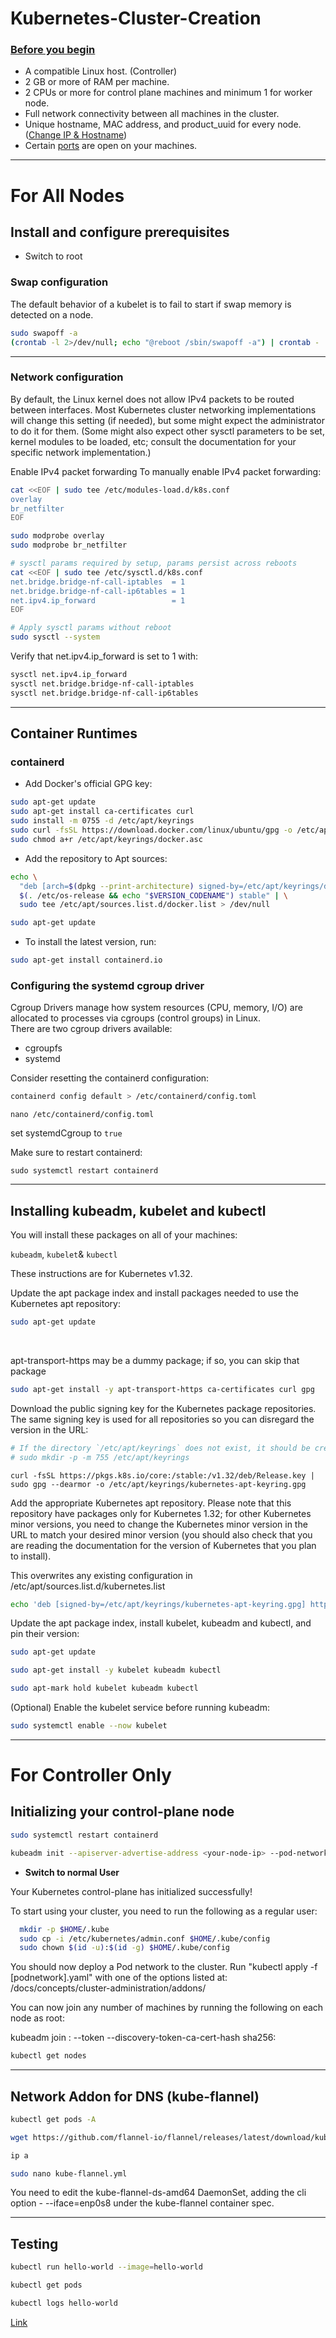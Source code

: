 # Kubernetes-Cluster-Creation

### [Before you begin](https://kubernetes.io/docs/setup/production-environment/tools/kubeadm/install-kubeadm/) 
- A compatible Linux host. (Controller)
- 2 GB or more of RAM per machine.
- 2 CPUs or more for control plane machines and minimum 1 for worker node.
- Full network connectivity between all machines in the cluster.
- Unique hostname, MAC address, and product_uuid for every node.([Change IP & Hostname](unique.md))
- Certain [ports](https://kubernetes.io/docs/reference/networking/ports-and-protocols/) are open on your machines.

--- 
# For All Nodes
## Install and configure prerequisites

- Switch to root

### Swap configuration
The default behavior of a kubelet is to fail to start if swap memory is detected on a node.

```bash
sudo swapoff -a 
(crontab -l 2>/dev/null; echo "@reboot /sbin/swapoff -a") | crontab - || true
```
---

### Network configuration
By default, the Linux kernel does not allow IPv4 packets to be routed between interfaces. Most Kubernetes cluster networking implementations will change this setting (if needed), but some might expect the administrator to do it for them. (Some might also expect other sysctl parameters to be set, kernel modules to be loaded, etc; consult the documentation for your specific network implementation.)

Enable IPv4 packet forwarding
To manually enable IPv4 packet forwarding:

```bash
cat <<EOF | sudo tee /etc/modules-load.d/k8s.conf
overlay
br_netfilter
EOF
```
```bash
sudo modprobe overlay
sudo modprobe br_netfilter
```
```bash
# sysctl params required by setup, params persist across reboots
cat <<EOF | sudo tee /etc/sysctl.d/k8s.conf
net.bridge.bridge-nf-call-iptables  = 1
net.bridge.bridge-nf-call-ip6tables = 1
net.ipv4.ip_forward                 = 1
EOF
```
```bash
# Apply sysctl params without reboot
sudo sysctl --system
```

Verify that net.ipv4.ip_forward is set to 1 with:
```bash
sysctl net.ipv4.ip_forward
sysctl net.bridge.bridge-nf-call-iptables
sysctl net.bridge.bridge-nf-call-ip6tables
```

---
## Container Runtimes
### containerd
- Add Docker's official GPG key:
```bash
sudo apt-get update
sudo apt-get install ca-certificates curl
sudo install -m 0755 -d /etc/apt/keyrings
sudo curl -fsSL https://download.docker.com/linux/ubuntu/gpg -o /etc/apt/keyrings/docker.asc
sudo chmod a+r /etc/apt/keyrings/docker.asc
```
- Add the repository to Apt sources:
```bash
echo \
  "deb [arch=$(dpkg --print-architecture) signed-by=/etc/apt/keyrings/docker.asc] https://download.docker.com/linux/ubuntu \
  $(. /etc/os-release && echo "$VERSION_CODENAME") stable" | \
  sudo tee /etc/apt/sources.list.d/docker.list > /dev/null
```
```bash
sudo apt-get update
```

- To install the latest version, run:
```bash
sudo apt-get install containerd.io
```

### Configuring the systemd cgroup driver 

Cgroup Drivers manage how system resources (CPU, memory, I/O) are allocated to processes via cgroups (control groups) in Linux.   
There are two cgroup drivers available:
- cgroupfs
- systemd


Consider resetting the containerd configuration:  
```bash
containerd config default > /etc/containerd/config.toml
```
```
nano /etc/containerd/config.toml
```
set systemdCgroup to `true`

Make sure to restart containerd:
```
sudo systemctl restart containerd

```

---

## Installing kubeadm, kubelet and kubectl

You will install these packages on all of your machines:

`kubeadm`, `kubelet`& `kubectl`

These instructions are for Kubernetes v1.32.

Update the apt package index and install packages needed to use the Kubernetes apt repository:   
```bash
sudo apt-get update
```

<br>

apt-transport-https may be a dummy package; if so, you can skip that package   

```bash
sudo apt-get install -y apt-transport-https ca-certificates curl gpg
```

Download the public signing key for the Kubernetes package repositories. The same signing key is used for all repositories so you can disregard the version in the URL:

```bash
# If the directory `/etc/apt/keyrings` does not exist, it should be created before the curl command, read the note below.
# sudo mkdir -p -m 755 /etc/apt/keyrings
```

```
curl -fsSL https://pkgs.k8s.io/core:/stable:/v1.32/deb/Release.key | sudo gpg --dearmor -o /etc/apt/keyrings/kubernetes-apt-keyring.gpg
```

Add the appropriate Kubernetes apt repository. Please note that this repository have packages only for Kubernetes 1.32; for other Kubernetes minor versions, you need to change the Kubernetes minor version in the URL to match your desired minor version (you should also check that you are reading the documentation for the version of Kubernetes that you plan to install).

This overwrites any existing configuration in /etc/apt/sources.list.d/kubernetes.list
```bash
echo 'deb [signed-by=/etc/apt/keyrings/kubernetes-apt-keyring.gpg] https://pkgs.k8s.io/core:/stable:/v1.32/deb/ /' | sudo tee /etc/apt/sources.list.d/kubernetes.list
```
Update the apt package index, install kubelet, kubeadm and kubectl, and pin their version:
```bash
sudo apt-get update
```
```bash
sudo apt-get install -y kubelet kubeadm kubectl
```
```bash
sudo apt-mark hold kubelet kubeadm kubectl
```
(Optional) Enable the kubelet service before running kubeadm:
```bash
sudo systemctl enable --now kubelet
```

---
# For Controller Only
## Initializing your control-plane node 

```bash
sudo systemctl restart containerd
```
```bash
kubeadm init --apiserver-advertise-address <your-node-ip> --pod-network-cidr 10.244.0.0/16
```

- **Switch to normal User**

Your Kubernetes control-plane has initialized successfully!

To start using your cluster, you need to run the following as a regular user:
```bash
  mkdir -p $HOME/.kube
  sudo cp -i /etc/kubernetes/admin.conf $HOME/.kube/config
  sudo chown $(id -u):$(id -g) $HOME/.kube/config
```
You should now deploy a Pod network to the cluster.
Run "kubectl apply -f [podnetwork].yaml" with one of the options listed at:
  /docs/concepts/cluster-administration/addons/

You can now join any number of machines by running the following on each node
as root:

  kubeadm join <control-plane-host>:<control-plane-port> --token <token> --discovery-token-ca-cert-hash sha256:<hash>

```bash
kubectl get nodes
```

---
## Network Addon for DNS (kube-flannel)

```bash
kubectl get pods -A
```

```bash
wget https://github.com/flannel-io/flannel/releases/latest/download/kube-flannel.yml
```

```bash
ip a
```

```bash
sudo nano kube-flannel.yml
```

You need to edit the kube-flannel-ds-amd64 DaemonSet, adding the cli option - --iface=enp0s8 under the kube-flannel container spec.

---
## Testing

```bash
kubectl run hello-world --image=hello-world
```

```bash
kubectl get pods
```

```bash
kubectl logs hello-world
```



[Link](https://www.fosstechnix.com/kubernetes-cluster-using-kubeadm-on-ubuntu-22/)

